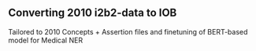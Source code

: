## Converting 2010 i2b2-data to IOB
Tailored to 2010 Concepts + Assertion files
and finetuning of BERT-based model for Medical NER 
